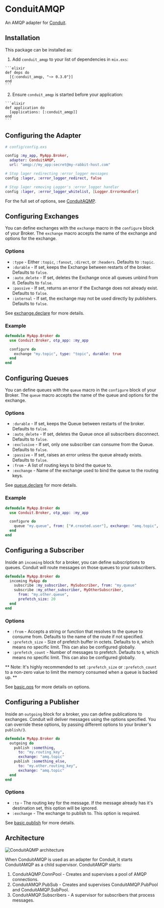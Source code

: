 # ConduitAMQP

An AMQP adapter for [Conduit](https://github.com/conduitframework/conduit).

## Installation

This package can be installed as:

  1. Add `conduit_amqp` to your list of dependencies in `mix.exs`:

    ```elixir
    def deps do
      [{:conduit_amqp, "~> 0.3.0"}]
    end
    ```

  2. Ensure `conduit_amqp` is started before your application:

    ```elixir
    def application do
      [applications: [:conduit_amqp]]
    end
    ```

## Configuring the Adapter

```elixir
# config/config.exs

config :my_app, MyApp.Broker,
  adapter: ConduitAMQP,
  url: "amqp://my_app:secret@my-rabbit-host.com"

# Stop lager redirecting :error_logger messages
config :lager, :error_logger_redirect, false

# Stop lager removing Logger's :error_logger handler
config :lager, :error_logger_whitelist, [Logger.ErrorHandler]
```

For the full set of options, see [ConduitAQMP](https://hexdocs.pm/conduit_amqp/ConduitAMQP.html).

## Configuring Exchanges

You can define exchanges with the `exchange` macro in the
`configure` block of your Broker. The `exchange` macro accepts
the name of the exchange and options for the exchange.

### Options

  * `:type` - Either `:topic`, `:fanout`, `:direct`, or `:headers`. Defaults to `:topic`.
  * `:durable` - If set, keeps the Exchange between restarts of the broker. Defaults to `false`.
  * `:auto_delete` - If set, deletes the Exchange once all queues unbind from it. Defaults to `false`.
  * `:passive` - If set, returns an error if the Exchange does not already exist. Defaults to `false`.
  * `:internal` - If set, the exchange may not be used directly by publishers. Defaults to `false`.

See [exchange.declare](https://www.rabbitmq.com/amqp-0-9-1-reference.html#exchange.declare) for more details.

### Example

```elixir
defmodule MyApp.Broker do
  use Conduit.Broker, otp_app: :my_app

  configure do
    exchange "my.topic", type: "topic", durable: true
  end
end
```

## Configuring Queues

You can define queues with the `queue` macro in the
`configure` block of your Broker. The `queue` macro accepts
the name of the queue and options for the exchange.

### Options

  * `:durable` - If set, keeps the Queue between restarts of the broker. Defaults to `false`.
  * `:auto_delete` - If set, deletes the Queue once all subscribers disconnect. Defaults to `false`.
  * `:exclusive` - If set, only one subscriber can consume from the Queue. Defaults to `false`.
  * `:passive` - If set, raises an error unless the queue already exists.  Defaults to `false`.
  * `:from` - A list of routing keys to bind the queue to.
  * `:exchange` - Name of the exchange used to bind the queue to the routing keys.

See [queue.declare](https://www.rabbitmq.com/amqp-0-9-1-reference.html#queue.declare) for more details.

### Example

```elixir
defmodule MyApp.Broker do
  use Conduit.Broker, otp_app: :my_app

  configure do
    queue "my.queue", from: ["#.created.user"], exchange: "amq.topic", durable: true
  end
end
```

## Configuring a Subscriber

Inside an `incoming` block for a broker, you can define subscriptions to queues. Conduit will route messages on those
queues to your subscribers.

``` elixir
defmodule MyApp.Broker do
  incoming MyApp do
    subscribe :my_subscriber, MySubscriber, from: "my.queue"
    subscribe :my_other_subscriber, MyOtherSubscriber,
      from: "my.other.queue",
      prefetch_size: 20
  end
end
```

### Options

* `:from` - Accepts a string or function that resolves to the queue to consume from. Defaults to the name of the route if not specified.
* `:prefetch_size` - Size of prefetch buffer in octets. Defaults to `0`, which means no specific limit. This can also be configured globally.
* `:prefetch_count` - Number of messages to prefetch. Defaults to `0`, which means no specific limit. This can also be configured globally.

** Note: It's highly recommended to set `:prefetch_size` or `:prefetch_count` to a non-zero value to limit the memory consumed when a queue is backed up. **

See [basic.qos](https://www.rabbitmq.com/amqp-0-9-1-reference.html#basic.qos) for more details on options.

## Configuring a Publisher

Inside an `outgoing` block for a broker, you can define publications to exchanges. Conduit will deliver messages using the
options specified. You can override these options, by passing different options to your broker's `publish/3`.

``` elixir
defmodule MyApp.Broker do
  outgoing do
    publish :something,
      to: "my.routing_key",
      exchange: "amq.topic"
    publish :something_else,
      to: "my.other.routing_key",
      exchange: "amq.topic"
  end
end
```

### Options

* `:to` - The routing key for the message. If the message already has it's destination set, this option will be ignored.
* `:exchange` - The exchange to publish to. This option is required.

See [basic.publish](https://www.rabbitmq.com/amqp-0-9-1-reference.html#basic.publish) for more details.

## Architecture

![ConduitAQMP architecture](https://hexdocs.pm/conduit_amqp/assets/architecture.png)

When ConduitAMQP is used as an adapter for Conduit, it starts ConduitAMQP as a child supervisor. ConduitAMQP starts:

  1. ConduitAQMP.ConnPool - Creates and supervises a pool of AMQP connections.
  2. ConduitAMQP.PubSub - Creates and supervises ConduitAMQP.PubPool and ConduitAMQP.SubPool.
  3. ConduitAMQP.Subscribers - A supervisor for subscribers that process messages.
